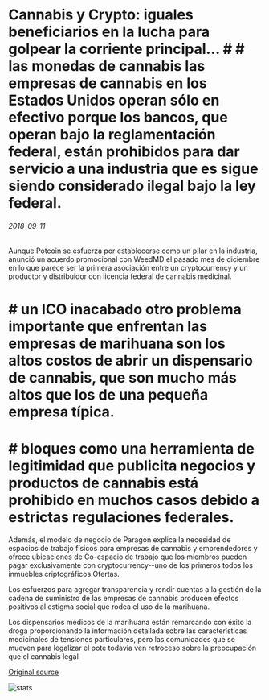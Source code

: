# Cannabis y Crypto: iguales beneficiarios en la lucha para golpear la corriente principal... # # las monedas de cannabis las empresas de cannabis en los Estados Unidos operan sólo en efectivo porque los bancos, que operan bajo la reglamentación federal, están prohibidos para dar servicio a una industria que es sigue siendo considerado ilegal bajo la ley federal.

###### 2018-09-11

Aunque Potcoin se esfuerza por establecerse como un pilar en la industria, anunció un acuerdo promocional con WeedMD el pasado mes de diciembre en lo que parece ser la primera asociación entre un cryptocurrency y un productor y distribuidor con licencia federal de cannabis medicinal.

# # un ICO inacabado otro problema importante que enfrentan las empresas de marihuana son los altos costos de abrir un dispensario de cannabis, que son mucho más altos que los de una pequeña empresa típica.

# # bloques como una herramienta de legitimidad que publicita negocios y productos de cannabis está prohibido en muchos casos debido a estrictas regulaciones federales.

Además, el modelo de negocio de Paragon explica la necesidad de espacios de trabajo físicos para empresas de cannabis y emprendedores y ofrece ubicaciones de Co-espacio de trabajo que los miembros pueden pagar exclusivamente con cryptocurrency--uno de los primeros todos los inmuebles criptográficos Ofertas.

Los esfuerzos para agregar transparencia y rendir cuentas a la gestión de la cadena de suministro de las empresas de cannabis producen efectos positivos al estigma social que rodea el uso de la marihuana.

Los dispensarios médicos de la marihuana están remarcando con éxito la droga proporcionando la información detallada sobre las características medicinales de tensiones particulares, pero las comunidades que se mueven para legalizar el pote todavía ven retroceso sobre la preocupación que el cannabis legal

[Original source](https://cointelegraph.com/news/cannabis-and-crypto-equal-beneficiaries-in-the-fight-to-hit-the-mainstream)

![stats](https://c.statcounter.com/11760860/0/a89fa40b/1/ "stats")